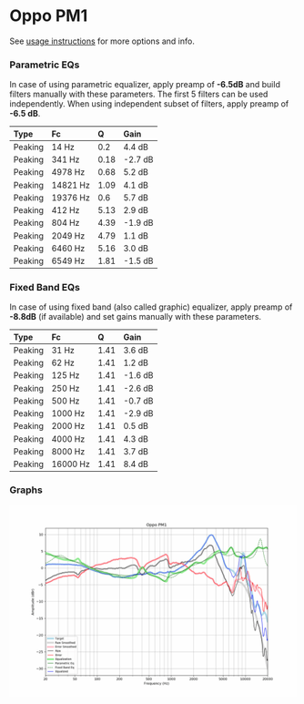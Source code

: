 # Oppo PM1
See [usage instructions](https://github.com/jaakkopasanen/AutoEq#usage) for more options and info.

### Parametric EQs
In case of using parametric equalizer, apply preamp of **-6.5dB** and build filters manually
with these parameters. The first 5 filters can be used independently.
When using independent subset of filters, apply preamp of **-6.5 dB**.

| Type    | Fc       |    Q | Gain    |
|:--------|:---------|:-----|:--------|
| Peaking | 14 Hz    | 0.2  | 4.4 dB  |
| Peaking | 341 Hz   | 0.18 | -2.7 dB |
| Peaking | 4978 Hz  | 0.68 | 5.2 dB  |
| Peaking | 14821 Hz | 1.09 | 4.1 dB  |
| Peaking | 19376 Hz | 0.6  | 5.7 dB  |
| Peaking | 412 Hz   | 5.13 | 2.9 dB  |
| Peaking | 804 Hz   | 4.39 | -1.9 dB |
| Peaking | 2049 Hz  | 4.79 | 1.1 dB  |
| Peaking | 6460 Hz  | 5.16 | 3.0 dB  |
| Peaking | 6549 Hz  | 1.81 | -1.5 dB |

### Fixed Band EQs
In case of using fixed band (also called graphic) equalizer, apply preamp of **-8.8dB**
(if available) and set gains manually with these parameters.

| Type    | Fc       |    Q | Gain    |
|:--------|:---------|:-----|:--------|
| Peaking | 31 Hz    | 1.41 | 3.6 dB  |
| Peaking | 62 Hz    | 1.41 | 1.2 dB  |
| Peaking | 125 Hz   | 1.41 | -1.6 dB |
| Peaking | 250 Hz   | 1.41 | -2.6 dB |
| Peaking | 500 Hz   | 1.41 | -0.7 dB |
| Peaking | 1000 Hz  | 1.41 | -2.9 dB |
| Peaking | 2000 Hz  | 1.41 | 0.5 dB  |
| Peaking | 4000 Hz  | 1.41 | 4.3 dB  |
| Peaking | 8000 Hz  | 1.41 | 3.7 dB  |
| Peaking | 16000 Hz | 1.41 | 8.4 dB  |

### Graphs
![](./Oppo%20PM1.png)
